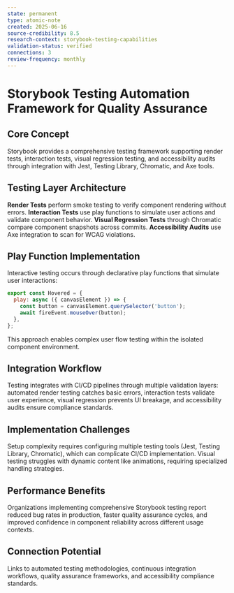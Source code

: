```yaml
---
state: permanent
type: atomic-note
created: 2025-06-16
source-credibility: 8.5
research-context: storybook-testing-capabilities
validation-status: verified
connections: 3
review-frequency: monthly
---
```


# Storybook Testing Automation Framework for Quality Assurance

## Core Concept

Storybook provides a comprehensive testing framework supporting render tests, interaction tests, visual regression testing, and accessibility audits through integration with Jest, Testing Library, Chromatic, and Axe tools.

## Testing Layer Architecture

**Render Tests** perform smoke testing to verify component rendering without errors. **Interaction Tests** use play functions to simulate user actions and validate component behavior. **Visual Regression Tests** through Chromatic compare component snapshots across commits. **Accessibility Audits** use Axe integration to scan for WCAG violations.

## Play Function Implementation

Interactive testing occurs through declarative play functions that simulate user interactions:
```javascript
export const Hovered = {
  play: async ({ canvasElement }) => {
    const button = canvasElement.querySelector('button');
    await fireEvent.mouseOver(button);
  },
};
```

This approach enables complex user flow testing within the isolated component environment.

## Integration Workflow

Testing integrates with CI/CD pipelines through multiple validation layers: automated render testing catches basic errors, interaction tests validate user experience, visual regression prevents UI breakage, and accessibility audits ensure compliance standards.

## Implementation Challenges

Setup complexity requires configuring multiple testing tools (Jest, Testing Library, Chromatic), which can complicate CI/CD implementation. Visual testing struggles with dynamic content like animations, requiring specialized handling strategies.

## Performance Benefits

Organizations implementing comprehensive Storybook testing report reduced bug rates in production, faster quality assurance cycles, and improved confidence in component reliability across different usage contexts.

## Connection Potential

Links to automated testing methodologies, continuous integration workflows, quality assurance frameworks, and accessibility compliance standards.